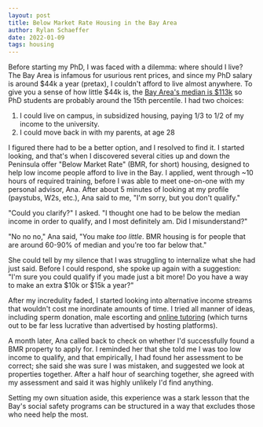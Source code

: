 ```yaml
---
layout: post
title: Below Market Rate Housing in the Bay Area
author: Rylan Schaeffer
date: 2022-01-09
tags: housing
---
```


Before starting my PhD, I was faced with a dilemma: where should I live?
The Bay Area is infamous for usurious rent prices, and since my PhD salary 
is around $44k a year (pretax), I couldn't afford to live almost anywhere. To 
give you a sense of how little $44k is, the [Bay Area's median is $113k](http://www.bayareaeconomy.org/wp-content/uploads/2021/03/Income-Inequality_3.10.21.pdf)
so PhD students are probably around the 15th percentile. I had two choices:

1. I could live on campus, in subsidized housing, paying 1/3 to 1/2 of my
  income to the university.
2. I could move back in with my parents, at age 28

I figured there had to be a better option, and I resolved to find it. I started looking, and that's when
I discovered several cities up and down the Peninsula offer "Below Market Rate"
(BMR, for short) housing, designed to help low income people afford to live
in the Bay. I applied, went through ~10 hours of required training, before I was able to meet
one-on-one with my personal advisor, Ana. After about 5 minutes of looking at my
profile (paystubs, W2s, etc.), Ana said to me, "I'm sorry, but you don't qualify."

"Could you clarify?" I asked. "I thought one had to be below the median income 
in order to qualify, and I most definitely am. Did I misunderstand?" 

"No no no," Ana said, "You make _too little_. BMR housing is for people that are
around 60-90% of median and you're too far below that."

She could tell by my silence that I was struggling to internalize what she had just
said. Before I could respond, she spoke up again with a suggestion: "I'm sure
you could qualify if you made just a bit more! Do you have a way to make an 
extra $10k or $15k a year?"

After my incredulity faded, I started looking into alternative income streams that
wouldn't cost me inordinate amounts of time. I tried all manner of ideas,
including sperm donation, male escorting and [online tutoring](2022-01-08-quitting-wyzant.html)
(which turns out to be far less lucrative than advertised by hosting platforms).

A month later, Ana called back to check on whether I'd successfully found a BMR
property to apply for. I reminded her that she told me I was too low income to qualify,
and that empirically, I had found her assessment to be correct; she said she was sure I 
was mistaken, and suggested we look at properties together. After a half hour of searching
together, she agreed with my assessment and said it was highly unlikely I'd find anything.

Setting my own situation aside, this experience was a stark lesson that the Bay's
social safety programs can be structured in a way that excludes those who need help the most.

